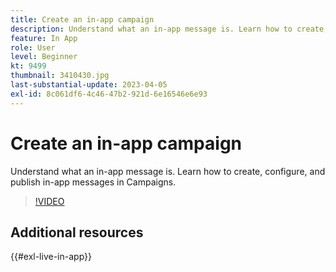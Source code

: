 ```yaml
---
title: Create an in-app campaign
description: Understand what an in-app message is. Learn how to create, configure, and publish in-app messages in Campaigns.
feature: In App
role: User
level: Beginner
kt: 9499
thumbnail: 3410430.jpg
last-substantial-update: 2023-04-05
exl-id: 8c061df6-4c46-47b2-921d-6e16546e6e93
---
```

# Create an in-app campaign

Understand what an in-app message is. Learn how to create, configure, and publish in-app messages in Campaigns.

>[!VIDEO](https://video.tv.adobe.com/v/3410430?quality=12&learn=on)

## Additional resources

{{#exl-live-in-app}}
